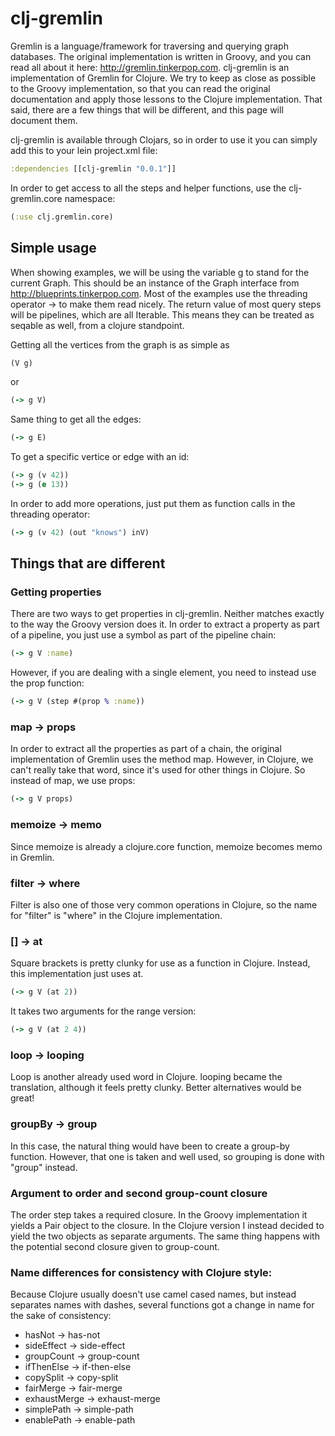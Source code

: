 # clj-gremlin

Gremlin is a language/framework for traversing and querying graph databases. The original implementation is written in Groovy, and you can read all about it here: http://gremlin.tinkerpop.com. clj-gremlin is an implementation of Gremlin for Clojure. We try to keep as close as possible to the Groovy implementation, so that you can read the original documentation and apply those lessons to the Clojure implementation. That said, there are a few things that will be different, and this page will document them.

clj-gremlin is available through Clojars, so in order to use it you can simply add this to your lein project.xml file:

```clojure
:dependencies [[clj-gremlin "0.0.1"]]
```

In order to get access to all the steps and helper functions, use the clj-gremlin.core namespace:

```clojure
(:use clj.gremlin.core)
```

## Simple usage

When showing examples, we will be using the variable g to stand for the current Graph. This should be an instance of the Graph interface from http://blueprints.tinkerpop.com. Most of the examples use the threading operator -> to make them read nicely. The return value of most query steps will be pipelines, which are all Iterable. This means they can be treated as seqable as well, from a clojure standpoint.

Getting all the vertices from the graph is as simple as

```clojure
(V g)
```

or

```clojure
(-> g V)
```

Same thing to get all the edges:

```clojure
(-> g E)
```

To get a specific vertice or edge with an id:

```clojure
(-> g (v 42))
(-> g (e 13))
```

In order to add more operations, just put them as function calls in the threading operator:

```clojure
(-> g (v 42) (out "knows") inV)
```

## Things that are different

### Getting properties
There are two ways to get properties in clj-gremlin. Neither matches exactly to the way the Groovy version does it. In order to extract a property as part of a pipeline, you just use a symbol as part of the pipeline chain:

```clojure
(-> g V :name)
```

However, if you are dealing with a single element, you need to instead use the prop function:

```clojure
(-> g V (step #(prop % :name))
```

### map -> props
In order to extract all the properties as part of a chain, the original implementation of Gremlin uses the method map. However, in Clojure, we can't really take that word, since it's used for other things in Clojure. So instead of map, we use props:

```clojure
(-> g V props)
```

### memoize -> memo
Since memoize is already a clojure.core function, memoize becomes memo in Gremlin.

### filter -> where
Filter is also one of those very common operations in Clojure, so the name for "filter" is "where" in the Clojure implementation.

### [] -> at
Square brackets is pretty clunky for use as a function in Clojure. Instead, this implementation just uses at.

```clojure
(-> g V (at 2))
```

It takes two arguments for the range version:

```clojure
(-> g V (at 2 4))
```

### loop -> looping
Loop is another already used word in Clojure. looping became the translation, although it feels pretty clunky. Better alternatives would be great!

### groupBy -> group
In this case, the natural thing would have been to create a group-by function. However, that one is taken and well used, so grouping is done with "group" instead.

### Argument to order and second group-count closure
The order step takes a required closure. In the Groovy implementation it yields a Pair object to the closure. In the Clojure version I instead decided to yield the two objects as separate arguments. The same thing happens with the potential second closure given to group-count.

### Name differences for consistency with Clojure style:
Because Clojure usually doesn't use camel cased names, but instead separates names with dashes, several functions got a change in name for the sake of consistency:

* hasNot -> has-not
* sideEffect -> side-effect
* groupCount -> group-count
* ifThenElse -> if-then-else
* copySplit -> copy-split
* fairMerge -> fair-merge
* exhaustMerge -> exhaust-merge
* simplePath -> simple-path
* enablePath -> enable-path
